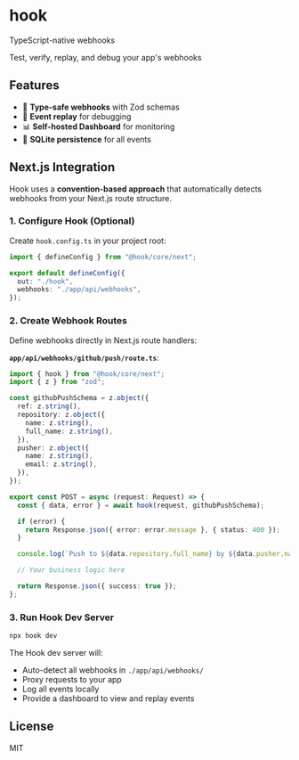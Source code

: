 # hook

TypeScript-native webhooks

Test, verify, replay, and debug your app's webhooks

## Features

- 🎯 **Type-safe webhooks** with Zod schemas
- 🔄 **Event replay** for debugging
- 📊 **Self-hosted Dashboard** for monitoring
- 💾 **SQLite persistence** for all events

## Next.js Integration

Hook uses a **convention-based approach** that automatically detects webhooks from your Next.js route structure.

### 1. Configure Hook (Optional)

Create `hook.config.ts` in your project root:

```typescript
import { defineConfig } from "@hook/core/next";

export default defineConfig({
  out: "./hook",
  webhooks: "./app/api/webhooks",
});
```

### 2. Create Webhook Routes

Define webhooks directly in Next.js route handlers:

**`app/api/webhooks/github/push/route.ts`**:

```typescript
import { hook } from "@hook/core/next";
import { z } from "zod";

const githubPushSchema = z.object({
  ref: z.string(),
  repository: z.object({
    name: z.string(),
    full_name: z.string(),
  }),
  pusher: z.object({
    name: z.string(),
    email: z.string(),
  }),
});

export const POST = async (request: Request) => {
  const { data, error } = await hook(request, githubPushSchema);

  if (error) {
    return Response.json({ error: error.message }, { status: 400 });
  }

  console.log(`Push to ${data.repository.full_name} by ${data.pusher.name}`);

  // Your business logic here

  return Response.json({ success: true });
};
```

### 3. Run Hook Dev Server

```bash
npx hook dev
```

The Hook dev server will:

- Auto-detect all webhooks in `./app/api/webhooks/`
- Proxy requests to your app
- Log all events locally
- Provide a dashboard to view and replay events

## License

MIT
